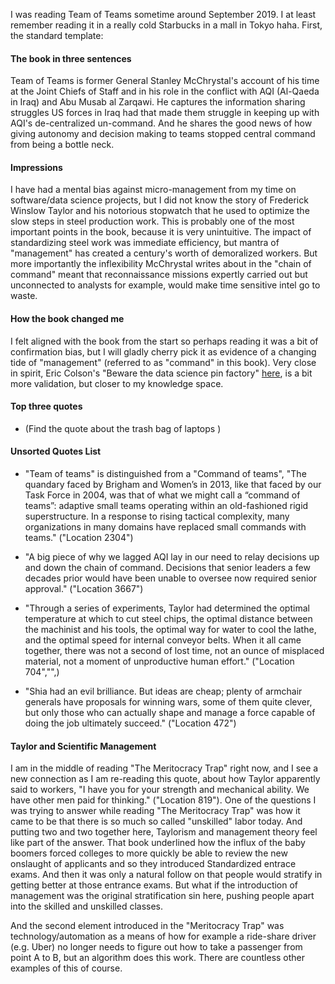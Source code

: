 

I was reading Team of Teams sometime around September 2019. I at least remember reading it in a really cold Starbucks in a mall in Tokyo haha. First, the standard template:

#### The book in three sentences
Team of Teams is former General Stanley McChrystal's account of his time at the Joint Chiefs of Staff and in his role in the conflict with AQI (Al-Qaeda in Iraq) and Abu Musab al Zarqawi. He captures the information sharing struggles US forces in Iraq had that made them struggle in keeping up with AQI's de-centralized un-command. And he shares the good news of how giving autonomy and decision making to teams stopped central command from being a bottle neck.

#### Impressions
I have had a mental bias against micro-management from my time on software/data science projects, but I did not know the story of Frederick Winslow Taylor and his notorious stopwatch that he used to optimize the slow steps in  steel production work. This is probably one of the most important points in the book, because it is very unintuitive. The impact of standardizing steel work was immediate efficiency, but mantra of "management" has created a century's worth of demoralized workers. But more importantly the inflexibility McChrystal writes about in the "chain of command" meant that reconnaissance missions expertly carried out but unconnected to analysts for example, would make time sensitive intel go to waste.

#### How the book changed me
I felt aligned with the book from the start so perhaps reading it was a bit of confirmation bias, but I will gladly cherry pick it as evidence of a changing tide of "management" (referred to as "command" in this book). Very close in spirit, Eric Colson's "Beware the data science pin factory" [here](https://multithreaded.stitchfix.com/blog/2019/03/11/FullStackDS-Generalists/), is a bit more validation, but closer to my knowledge space.

#### Top three quotes
* (Find the quote about the trash bag of laptops )

#### Unsorted Quotes List
* "Team of teams" is distinguished from a "Command of teams", "The quandary faced by Brigham and Women’s in 2013, like that faced by our Task Force in 2004, was that of what we might call a “command of teams”: adaptive small teams operating within an old-fashioned rigid superstructure. In a response to rising tactical complexity, many organizations in many domains have replaced small commands with teams." ("Location 2304")

* "A big piece of why we lagged AQI lay in our need to relay decisions up and down the chain of command. Decisions that senior leaders a few decades prior would have been unable to oversee now required senior approval." ("Location 3667")
* "Through a series of experiments, Taylor had determined the optimal temperature at which to cut steel chips, the optimal distance between the machinist and his tools, the optimal way for water to cool the lathe, and the optimal speed for internal conveyor belts. When it all came together, there was not a second of lost time, not an ounce of misplaced material, not a moment of unproductive human effort."  ("Location 704","",)


* "Shia had an evil brilliance. But ideas are cheap; plenty of armchair generals have proposals for winning wars, some of them quite clever, but only those who can actually shape and manage a force capable of doing the job ultimately succeed."  ("Location 472")

#### Taylor and Scientific Management
I am in the middle of reading "The Meritocracy Trap" right now, and I see a new connection as I am re-reading this quote, about how Taylor apparently said to workers, "I have you for your strength and mechanical ability. We have other men paid for thinking." ("Location 819"). One of the questions I was trying to answer while reading "The Meritocracy Trap" was how it came to be that there is so much so called "unskilled" labor today. And putting two and two together here, Taylorism and management theory feel like part of the answer. That book underlined how the influx of the baby boomers forced colleges to more quickly be able to review the new onslaught of applicants and so they introduced Standardized entrace exams. And then it was only a natural follow on that people would stratify in getting better at those entrance exams. But what if the introduction of management was the original stratification sin here, pushing people apart into the skilled and unskilled classes.

And the second element introduced in the "Meritocracy Trap" was technology/automation as a means of how for example a ride-share driver (e.g. Uber) no longer needs to figure out how to take a passenger from point A to B, but an algorithm does this work. There are countless other examples of this of course. 
